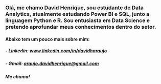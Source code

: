 ### Olá, me chamo David Henrique, sou estudante de Data Analytics, atualmente estudando Power BI e SQL, junto a linguagem Python e R. Sou entusiasta em Data Science e pretendo aprofundar meus conhecimentos dentro do setor.

#### Abaixo tem um pouco mais sobre mim:

##### - Linkedin: www.linkedin.com/in/davidharaujo
##### - Gmail: araujo.davidhenrique@gmail.com

##### Me chama! 
